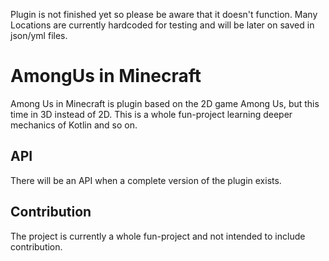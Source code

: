 Plugin is not finished yet so please be aware that it doesn't function.
Many Locations are currently hardcoded for testing and will be later on saved in json/yml files.

# AmongUs in Minecraft

Among Us in Minecraft is plugin based on the 2D game Among Us, but this time in 3D instead of 2D.
This is a whole fun-project learning deeper mechanics of Kotlin and so on.

## API
There will be an API when a complete version of the plugin exists.

## Contribution
The project is currently a whole fun-project and not intended to include contribution.
